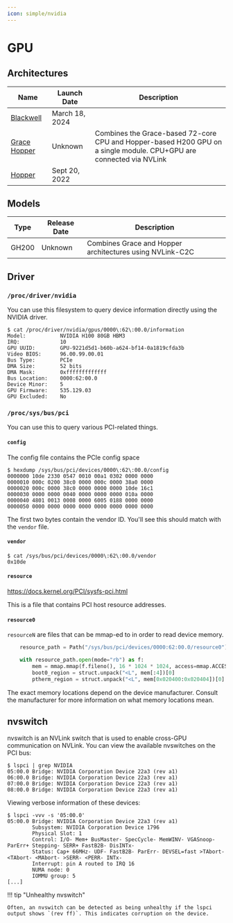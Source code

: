 ```yaml
---
icon: simple/nvidia
---
```


# GPU


## Architectures

| Name | Launch Date | Description |
|------|-------------|-------------|
| [Blackwell](https://en.wikipedia.org/wiki/Blackwell_(microarchitecture)) | March 18, 2024 | |
| [Grace Hopper](https://en.wikipedia.org/wiki/Hopper_(microarchitecture)#Grace_Hopper) | Unknown | Combines the Grace-based 72-core CPU and Hopper-based H200 GPU on a single module. CPU+GPU are connected via NVLink |
| [Hopper](https://en.wikipedia.org/wiki/Hopper_(microarchitecture)) | Sept 20, 2022 | |



## Models

| Type | Release Date | Description |
|------|--------------|-------------|
| GH200 | Unknown | Combines Grace and Hopper architectures using NVLink-C2C |

## Driver

### `/proc/driver/nvidia`

You can use this filesystem to query device information directly using the NVIDIA driver.

```
$ cat /proc/driver/nvidia/gpus/0000\:62\:00.0/information
Model:           NVIDIA H100 80GB HBM3
IRQ:             10
GPU UUID:        GPU-9221d5d1-b60b-a624-bf14-0a1819cfda3b
Video BIOS:      96.00.99.00.01
Bus Type:        PCIe
DMA Size:        52 bits
DMA Mask:        0xfffffffffffff
Bus Location:    0000:62:00.0
Device Minor:    5
GPU Firmware:    535.129.03
GPU Excluded:    No
```

### `/proc/sys/bus/pci`

You can use this to query various PCI-related things.

#### `config`

The config file contains the PCIe config space

```
$ hexdump /sys/bus/pci/devices/0000\:62\:00.0/config
0000000 10de 2330 0547 0010 00a1 0302 0000 0000
0000010 000c 0200 38c0 0000 000c 0000 38a0 0000
0000020 000c 0000 38c0 0000 0000 0000 10de 16c1
0000030 0000 0000 0040 0000 0000 0000 010a 0000
0000040 4801 0013 0008 0000 6005 0188 0000 0000
0000050 0000 0000 0000 0000 0000 0000 0000 0000
```

The first two bytes contain the vendor ID. You'll see this should match with the `vendor` file.

#### `vendor`

```
$ cat /sys/bus/pci/devices/0000\:62\:00.0/vendor
0x10de
```

#### `resource`

https://docs.kernel.org/PCI/sysfs-pci.html

This is a file that contains PCI host resource addresses.

#### `resource0`

`resourceN` are files that can be mmap-ed to in order to read device memory.

```python
    resource_path = Path("/sys/bus/pci/devices/0000:62:00.0/resource0")

    with resource_path.open(mode="rb") as f:
        mem = mmap.mmap(f.fileno(), 16 * 1024 * 1024, access=mmap.ACCESS_READ)
        boot0_region = struct.unpack("<L", mem[:4])[0]
        ptherm_region = struct.unpack("<L", mem[0x020400:0x020404])[0]
```

The exact memory locations depend on the device manufacturer. Consult the manufacturer for more information on what memory locations mean.

## nvswitch

nvswitch is an NVLink switch that is used to enable cross-GPU communication on NVLink. You can view the available nvswitches on the PCI bus:

```
$ lspci | grep NVIDIA
05:00.0 Bridge: NVIDIA Corporation Device 22a3 (rev a1)
06:00.0 Bridge: NVIDIA Corporation Device 22a3 (rev a1)
07:00.0 Bridge: NVIDIA Corporation Device 22a3 (rev a1)
08:00.0 Bridge: NVIDIA Corporation Device 22a3 (rev a1)
```

Viewing verbose information of these devices:

```
$ lspci -vvv -s '05:00.0'
05:00.0 Bridge: NVIDIA Corporation Device 22a3 (rev a1)
        Subsystem: NVIDIA Corporation Device 1796
        Physical Slot: 1
        Control: I/O- Mem+ BusMaster- SpecCycle- MemWINV- VGASnoop- ParErr+ Stepping- SERR+ FastB2B- DisINTx-
        Status: Cap+ 66MHz- UDF- FastB2B- ParErr- DEVSEL=fast >TAbort- <TAbort- <MAbort- >SERR- <PERR- INTx-
        Interrupt: pin A routed to IRQ 16
        NUMA node: 0
        IOMMU group: 5
[...]
```

!!! tip "Unhealthy nvswitch"

    Often, an nvswitch can be detected as being unhealthy if the lspci output shows `(rev ff)`. This indicates corruption on the device.
